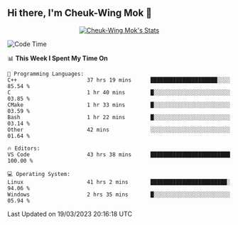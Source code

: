 ## Hi there, I'm Cheuk-Wing Mok 👋

<!--
**mozro0327/mozro0327** is a ✨ _special_ ✨ repository because its `README.md` (this file) appears on your GitHub profile.

Here are some ideas to get you started:

- 🔭 I’m currently working on ...
- 🌱 I’m currently learning ...
- 👯 I’m looking to collaborate on ...
- 🤔 I’m looking for help with ...
- 💬 Ask me about ...
- 📫 How to reach me: ...
- 😄 Pronouns: ...
- ⚡ Fun fact: ...
-->

<p align="center">
  <a href="https://github.com/mozro0327" class="rich-diff-level-one">
    <img src="https://github-readme-stats.vercel.app/api?username=mozro0327&title_color=333&text_color=777" alt="Cheuk-Wing Mok's Stats" >
    <!-- &hide=issues
    <img src="https://github-readme-stats.vercel.app/api?username=mozro0327&hide=issues&title_color=333&text_color=777" alt="Cheuk-Wing Mok's Stats" >
    -->
  </a>
</p>

<!--START_SECTION:waka-->
![Code Time](http://img.shields.io/badge/Code%20Time-1%2C303%20hrs%2032%20mins-blue)

📊 **This Week I Spent My Time On** 

```text
💬 Programming Languages: 
C++                      37 hrs 19 mins      █████████████████████░░░░   85.54 % 
C                        1 hr 40 mins        █░░░░░░░░░░░░░░░░░░░░░░░░   03.85 % 
CMake                    1 hr 33 mins        █░░░░░░░░░░░░░░░░░░░░░░░░   03.59 % 
Bash                     1 hr 22 mins        █░░░░░░░░░░░░░░░░░░░░░░░░   03.14 % 
Other                    42 mins             ░░░░░░░░░░░░░░░░░░░░░░░░░   01.64 % 

🔥 Editors: 
VS Code                  43 hrs 38 mins      █████████████████████████   100.00 % 

💻 Operating System: 
Linux                    41 hrs 2 mins       ████████████████████████░   94.06 % 
Windows                  2 hrs 35 mins       █░░░░░░░░░░░░░░░░░░░░░░░░   05.94 % 
```


 Last Updated on 19/03/2023 20:16:18 UTC
<!--END_SECTION:waka-->
